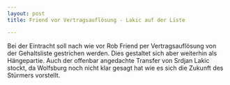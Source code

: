 ```yaml
---
layout: post
title: Friend vor Vertragsauflösung - Lakic auf der Liste

---
```


Bei der Eintracht soll nach wie vor Rob Friend per Vertragsauflösung von der Gehaltsliste gestrichen werden. Dies gestaltet sich aber weiterhin als Hängepartie. Auch der offenbar angedachte Transfer von Srdjan Lakic stockt, da Wolfsburg noch nicht klar gesagt hat wie es sich die Zukunft des Stürmers vorstellt.


